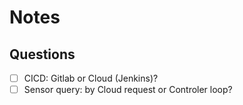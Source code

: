 # Notes

## Questions
- [ ] CICD: Gitlab or Cloud (Jenkins)?
- [ ] Sensor query: by Cloud request or Controler loop?
